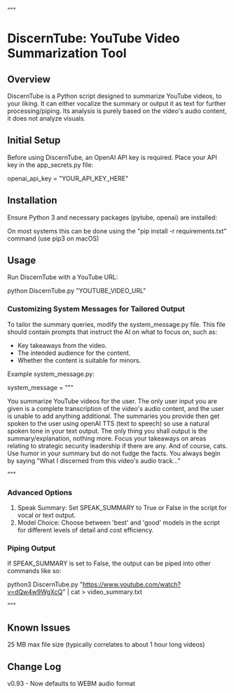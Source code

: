 """
# DiscernTube: YouTube Video Summarization Tool

## Overview
DiscernTube is a Python script designed to summarize YouTube videos, to your liking. It can either vocalize the summary or output it as text for further processing/piping. Its analysis is purely based on the video's audio content, it does not analyze visuals.

## Initial Setup
Before using DiscernTube, an OpenAI API key is required. Place your API key in the app_secrets.py file:

openai_api_key = "YOUR_API_KEY_HERE"

## Installation
Ensure Python 3 and necessary packages (pytube, openai) are installed:

On most systems this can be done using the "pip install -r requirements.txt" command (use pip3 on macOS)

## Usage
Run DiscernTube with a YouTube URL:

python DiscernTube.py "YOUTUBE_VIDEO_URL"

### Customizing System Messages for Tailored Output
To tailor the summary queries, modify the system_message.py file. This file should contain prompts that instruct the AI on what to focus on, such as:
- Key takeaways from the video.
- The intended audience for the content.
- Whether the content is suitable for minors.

Example system_message.py:

system_message = """

You summarize YouTube videos for the user. The only user input you are given is a complete transcription of the video's audio content, and the user is unable to add anything additional. The summaries you provide then get spoken to the user using openAI TTS (text to speech) so use a natural spoken tone in your text output. The only thing you shall output is the summary/explanation, nothing more. Focus your takeaways on areas relating to strategic security leadership if there are any. And of course, cats. Use humor in your summary but do not fudge the facts. You always begin by saying "What I discerned from this video's audio track..."

"""

### Advanced Options
1. Speak Summary: Set SPEAK_SUMMARY to True or False in the script for vocal or text output.
2. Model Choice: Choose between 'best' and 'good' models in the script for different levels of detail and cost efficiency.

### Piping Output
If SPEAK_SUMMARY is set to False, the output can be piped into other commands like so:

python3 DiscernTube.py "https://www.youtube.com/watch?v=dQw4w9WgXcQ" | cat > video_summary.txt

"""

## Known Issues
25 MB max file size (typically correlates to about 1 hour long videos)

## Change Log
v0.93 - Now defaults to WEBM audio format